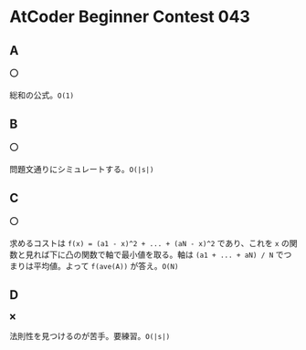 # AtCoder Beginner Contest 043

## A

:o:

総和の公式。`O(1)`

## B

:o:

問題文通りにシミュレートする。`O(|s|)`

## C

:o:

求めるコストは `f(x) = (a1 - x)^2 + ... + (aN - x)^2` であり、これを `x` の関数と見れば下に凸の関数で軸で最小値を取る。軸は `(a1 + ... + aN) / N` でつまりは平均値。よって `f(ave(A))` が答え。`O(N)`

## D

:x:

法則性を見つけるのが苦手。要練習。`O(|s|)`
